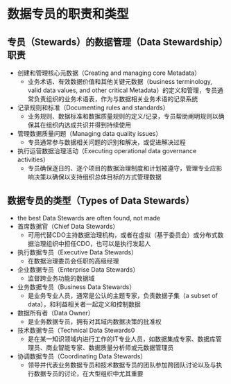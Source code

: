 # **数据专员的职责和类型**

## 专员（Stewards）的数据管理（Data Stewardship）职责

- 创建和管理核心元数据（Creating and managing core Metadata）
  - 业务术语、有效数据价值和其他关键元数据（business terminology, valid data values, and other critical Metadata）的定义和管理，专员通常负责组织的业务术语表，作为与数据相关业务术语的记录系统
- 记录规则和标准（Documenting rules and standards）
  - 业务规则、数据标准和数据质量规则的定义/记录，专员帮助阐明规则以确保其在组织内达成共识并得到持续使用
- 管理数据质量问题（Managing data quality issues）
  - 专员通常参与数据相关问题的识别和解决，或促进解决过程
- 执行运营数据治理活动（Executing operational data governance activities）
  - 专员确保逐日的、逐个项目的数据治理制度和计划被遵守，管理专业应影响决策以确保以支持组织总体目标的方式管理数据

## 数据专员的类型（Types of Data Stewards）

- the best Data Stewards are often found, not made
- 首席数据官（Chief Data Stewards）
  - 可用代替CDO主持数据治理机构，或者在虚拟（基于委员会）或分布式数据治理组织中担任CDO，也可以是执行发起人
- 执行数据专员（Executive Data Stewards）
  - 在数据治理委员会任职的高级经理
- 企业数据专员（Enterprise Data Stewards）
  - 监督跨业务功能的数据域
- 业务数据专员（Business Data Stewards）
  - 是业务专业人员，通常是公认的主题专家，负责数据子集（a subset of data），和利益相关者一起定义和控制数据
- 数据所有者（Data Owner）
  - 是业务数据专员，拥有对其域内数据决策的批准权
- 技术数据专员（Technical Data Stewards0
  - 是在某一知识领域内进行工作的IT专业人员，如数据集成专家、数据库管理员、商业智能专家、数据质量分析师或元数据管理员
- 协调数据专员（Coordinating Data Stewards）
  - 领导并代表业务数据专员和技术数据专员的团队参加跨团队讨论以及与执行数据专员的讨论，在大型组织中尤其重要